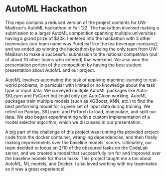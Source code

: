 # AutoML Hackathon

This repo contains a reduced version of the project contents for UW-Madison's AutoML hackathon in Fall '22. The hackathon involved making a submission to a larger AutoML competition spanning multiple universities having a grand prize of $20k. I entered into the hackathon with 3 other teammates (our team name was PureLeaf like the tea beverage company), and we ended up winning the hackathon by being the only team from UW-Madison to make a successful submission to the national competition (out of about 10 other teams who entered) that weekend. We also won the presentation portion of the competition by having the best student presentation about AutoML and our project.

AutoML involves automating the task of applying machine learning to real-world problems, in particular with limited or no knowledge about the task type or input data. We surveyed multiple AutoML packages like Auto-SKLearn and PyCaret but could only get AutoGluon working. AutoML packages train multiple models (such as XGBoost, KNN, etc.) to find the best performing model for a given set of input data during training. We relied on Pandas, SKLearn, and PyTorch to load, manipulate, and split our data. We also began experimenting with a custom implementation of a model selector algorithm, which we discussed in our presentation.

A big part of the challenge of this project was running the provided project code from the docker container, wrangling dependencies, and then finally making improvements over the baseline models' scores. Ultimately, our team decided to focus on 2/10 of the obscured tasks on the CodaLab server, and we created a model that successfully ran for and improved over the baseline models for those tasks. This project taught me a ton about AutoML, ML models, and Docker. I also loved working with my teammates so it was a great experience!
